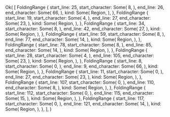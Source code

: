 Ok(
    [
        FoldingRange {
            start_line: 25,
            start_character: Some(
                8,
            ),
            end_line: 26,
            end_character: Some(
                66,
            ),
            kind: Some(
                Region,
            ),
        },
        FoldingRange {
            start_line: 19,
            start_character: Some(
                4,
            ),
            end_line: 27,
            end_character: Some(
                23,
            ),
            kind: Some(
                Region,
            ),
        },
        FoldingRange {
            start_line: 34,
            start_character: Some(
                8,
            ),
            end_line: 42,
            end_character: Some(
                27,
            ),
            kind: Some(
                Region,
            ),
        },
        FoldingRange {
            start_line: 59,
            start_character: Some(
                8,
            ),
            end_line: 77,
            end_character: Some(
                14,
            ),
            kind: Some(
                Region,
            ),
        },
        FoldingRange {
            start_line: 78,
            start_character: Some(
                8,
            ),
            end_line: 85,
            end_character: Some(
                14,
            ),
            kind: Some(
                Region,
            ),
        },
        FoldingRange {
            start_line: 28,
            start_character: Some(
                4,
            ),
            end_line: 105,
            end_character: Some(
                23,
            ),
            kind: Some(
                Region,
            ),
        },
        FoldingRange {
            start_line: 8,
            start_character: Some(
                0,
            ),
            end_line: 9,
            end_character: Some(
                66,
            ),
            kind: Some(
                Region,
            ),
        },
        FoldingRange {
            start_line: 11,
            start_character: Some(
                0,
            ),
            end_line: 27,
            end_character: Some(
                23,
            ),
            kind: Some(
                Region,
            ),
        },
        FoldingRange {
            start_line: 107,
            start_character: Some(
                0,
            ),
            end_line: 110,
            end_character: Some(
                8,
            ),
            kind: Some(
                Region,
            ),
        },
        FoldingRange {
            start_line: 112,
            start_character: Some(
                0,
            ),
            end_line: 115,
            end_character: Some(
                15,
            ),
            kind: Some(
                Region,
            ),
        },
        FoldingRange {
            start_line: 117,
            start_character: Some(
                0,
            ),
            end_line: 121,
            end_character: Some(
                14,
            ),
            kind: Some(
                Region,
            ),
        },
    ],
)